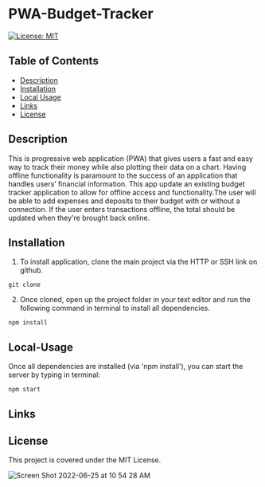 # PWA-Budget-Tracker

[![License: MIT](https://img.shields.io/badge/License-MIT-yellow.svg)](https://opensource.org/licenses/MIT)

## Table of Contents

- [Description](#Description)
- [Installation](#Installation)
- [Local Usage](#Local-Usage)
- [Links](#Links)
- [License](#License)

##

## Description

This is progressive web application (PWA) that gives users a fast and easy way to track their money while also plotting their data on a chart. Having offline functionality is paramount to the success of an application that handles users’ financial information. This app update an existing budget tracker application to allow for offline access and functionality.The user will be able to add expenses and deposits to their budget with or without a connection. If the user enters transactions offline, the total should be updated when they're brought back online. 

## Installation

1. To install application, clone the main project via the HTTP or SSH link on github.

```
git clone
```

2. Once cloned, open up the project folder in your text editor and run the following command in terminal to install all dependencies.

```
npm install
```

## Local-Usage

Once all dependencies are installed (via 'npm install'), you can start the server by typing in terminal:

```
npm start
```

## Links


## License

This project is covered under the MIT License.

![Screen Shot 2022-06-25 at 10 54 28 AM](https://user-images.githubusercontent.com/91699101/175779070-3a7d6cb3-b26a-4e77-ad44-93e8344d52c9.png)
